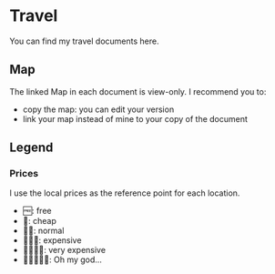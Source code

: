 # Travel

You can find my travel documents here.

## Map

The linked Map in each document is view-only. I recommend you to:
- copy the map: you can edit your version
- link your map instead of mine to your copy of the document

## Legend

### Prices

I use the local prices as the reference point for each location.

- 🆓: free
- 💸: cheap
- 💸💸: normal
- 💸💸💸: expensive
- 💸💸💸💸: very expensive
- 💸💸💸💸💸: Oh my god...